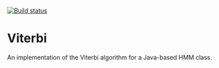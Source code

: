 [![Build status](https://travis-ci.com/paynesa/Viterbi?branch=master)](https://travis-ci.com/paynesa/Viterbi.svg?branch=master)


# Viterbi
An implementation of the Viterbi algorithm for a Java-based HMM class.
